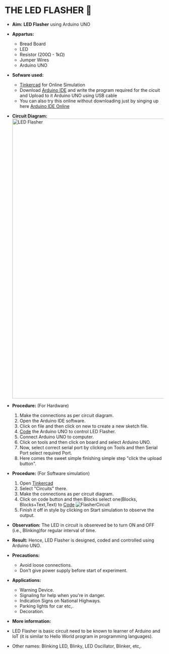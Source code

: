 # THE LED FLASHER :page_with_curl:

* **Aim:**  **LED Flasher** using Arduino UNO

* **Appartus:**
    * Bread Board
    * LED
    * Resistor (200Ω - 1kΩ)
    * Jumper Wires
    * Arduino UNO

* **Sofware used:**
  * [Tinkercad](https://www.tinkercad.com/dashboard) for Online Simulation
  * Download [Arduino IDE](https://www.arduino.cc/en/software) and write the program required for the cicuit and Upload to it Arduino UNO using USB cable
  * You can also try this online without downloading just by singing up here [Arduino IDE Online](https://create.arduino.cc/editor)
* **Circuit Diagram:** <img width="888" alt="LED Flasher" src="https://user-images.githubusercontent.com/85128689/122908056-58d43700-d371-11eb-9c79-cbeb1cc8900d.png">

* **Procedure:** (For Hardware)
  1. Make the connections as per circuit diagram.
  2. Open the Arduino IDE software.
  3. Click on file and then click on new to create a new sketch file.
  4. [Code](https://github.com/DurgaSai-16/The_LED_Flasher/blob/main/Code) the Arduino UNO to control LED Flasher.
  5. Connect Arduino UNO to computer.
  6. Click on tools and then click on board and select Arduino UNO.
  7. Now, select correct serial port by clicking on Tools and then Serial Port select required Port.
  8. Here comes the sweet simple finishing simple step "click the upload button".
* **Procedure:** (For Software simulation)
  1. Open [Tinkercad](https://www.tinkercad.com/dashboard)
  2. Select "Circuits" there.
  3. Make the connections as per circuit diagram.
  4. Click on code button and then Blocks select one(Blocks, Blocks+Text,Text) to [Code](https://github.com/DurgaSai-16/The_LED_Flasher/blob/main/Code) ![FlasherCircuit](https://user-images.githubusercontent.com/85128689/123168795-148e8700-d496-11eb-8402-0b54636e5f5d.jpeg)
  5. Finish it off in style by clicking on Start simulation to observe the output.

* **Observation:** The LED in circuit is obsereved be to turn ON and OFF (i.e., Blinking)for regular interval of time.

* **Result:** Hence, LED Flasher is designed, coded and controlled using Arduino UNO.
* **Precautions:**
  * Avoid loose connections.
  * Don't give power supply before start of experiment.

 * **Applications:** 
   * Warning Device.
   * Signaling for help when you're in danger.
   * Indication Signs on National Highways.
   * Parking lights for car etc,.
   * Decoration.

* **More information:**
* LED Flasher is basic circuit need to be known to learner of Arduino and IoT (it is similar to Hello World program in programming languages).
* Other names: Blinking LED, Blinky, LED Oscillator, Blinker, etc,.
